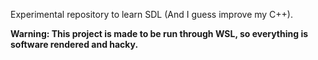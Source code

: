 Experimental repository to learn SDL (And I guess improve my C++).

**Warning: This project is made to be run through WSL, so everything is software rendered and hacky.**